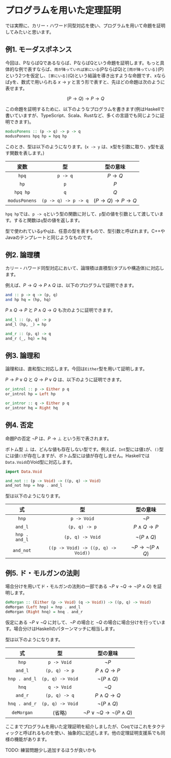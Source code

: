 # プログラムを用いた定理証明

では実際に、カリー・ハワード同型対応を使い、プログラムを用いて命題を証明してみたいと思います。

## 例1. モーダスポネンス

今回は、PならばQであるならば、PならばQという命題を証明します。もっと具体的な例で表すならば、`雨が降っていれば家にいる`(PならばQ)と`[雨が降っている]`(P)という2つを仮定し、`[家にいる]`(Q)という結論を導き出すような命題です、xならばyを、数式で用いられる $x \to y$ と言う形で表すと、先ほどの命題は次のように表せます。

$$(P \to Q) \to P \to Q$$

この命題を証明するために、以下のようなプログラムを書きます(例はHaskellで書いていますが、TypeScript、Scala、Rustなど、多くの言語でも同じように証明できます)。

```haskell
modusPonens :: (p -> q) -> p -> q
modusPonens hpq hp = hpq hp
```

このとき、型は以下のようになります。(`x -> y` は、x型を引数に取り、y型を返す関数を表します。)

|変数|型|型の意味|
|:--:|:--:|:--:|
|`hpq`|`p -> q`|$P \to Q$|
|`hp`|`p`|$P$|
|`hpq hp`|`q`|$Q$|
|`modusPonens`|`(p -> q) -> p -> q`|$(P \to Q) \to P \to Q$|

`hpq hp`では、`p -> q`という型の関数に対して、`p`型の値を引数として渡しています。すると関数は`q`型の値を返します。

型で使われている`p`や`q`は、任意の型を表すもので、型引数と呼ばれます。C++やJavaのテンプレートと同じようなものです。

## 例2. 論理積

カリー・ハワード同型対応において、論理積は直積型(タプルや構造体)に対応します。

例えば、$P \to Q \to P \land Q$ は、以下のプログラムで証明できます。

```haskell
and :: p -> q -> (p, q)
and hp hq = (hp, hq)
```

$P \land Q \to P$ と $P \land Q \to Q$ も次のように証明できます。

```haskell
and_l :: (p, q) -> p
and_l (hp, _) = hp

and_r :: (p, q) -> q
and_r (_, hq) = hq
```

## 例3. 論理和

論理和は、直和型に対応します。今回は`Either`型を用いて証明します。

$P \to P \lor Q$ と $Q \to P \lor Q$ は、以下のように証明できます。

```haskell
or_introl :: p -> Either p q
or_introl hp = Left hp

or_intror :: q -> Either p q
or_intror hq = Right hq
```

## 例4. 否定

命題Pの否定 $\lnot P$ は、$P \to \bot$ という形で表されます。

ボトム型 $\bot$ は、どんな値も存在しない型です。例えば、`Int`型には値`1`が、`()`型には値`()`が存在しますが、ボトム型には値が存在しません。Haskellでは`Data.Void`のVoid型に対応します。

```haskell
import Data.Void

and_not :: (p -> Void) -> ((p, q) -> Void)
and_not hnp = hnp . and_l
```

型は以下のようになります。

|式|型|型の意味|
|:--:|:--:|:--:|
|`hnp`|`p -> Void`|$\lnot P$|
|`and_l`|`(p, q) -> p`|$P \land Q \to P$|
|`hnp . and_l`|`(p, q) -> Void`|$\lnot (P \land Q)$|
|`and_not`|`((p -> Void) -> ((p, q) -> Void))`|$\lnot P \to \lnot (P \land Q)$|

## 例5. ド・モルガンの法則

場合分けを用いてド・モルガンの法則の一部である $\lnot P \lor \lnot Q \to \lnot (P \land Q)$ を証明します。

```haskell
deMorgan :: (Either (p -> Void) (q -> Void)) -> ((p, q) -> Void)
deMorgan (Left hnp) = hnp . and_l
deMorgan (Right hnq) = hnq . and_r
```

仮定にある $\lnot P \lor \lnot Q$ に対して、$\lnot P$ の場合と $\lnot Q$ の場合に場合分けを行っています。場合分けはHaskellのパターンマッチに相当します。

型は以下のようになります。

|式|型|型の意味|
|:--:|:--:|:--:|
|`hnp`|`p -> Void`|$\lnot P$|
|`and_l`|`(p, q) -> p`|$P \land Q \to P$|
|`hnp . and_l`|`(p, q) -> Void`|$\lnot (P \land Q)$|
|`hnq`|`q -> Void`|$\lnot Q$|
|`and_r`|`(p, q) -> q`|$P \land Q \to Q$|
|`hnq . and_r`|`(p, q) -> Void`|$\lnot (P \land Q)$|
|`deMorgan`|(省略)|$\lnot P \lor \lnot Q \to \lnot (P \land Q)$|

ここまでプログラムを用いた定理証明を紹介しましたが、Coqではこれをタクティックと呼ばれるものを使い、抽象的に記述します。他の定理証明支援系でも同様の機能があります。

TODO: 練習問題少し追加するほうが良いかも